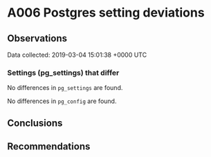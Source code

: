 # A006 Postgres setting deviations #

## Observations ##
Data collected: 2019-03-04 15:01:38 +0000 UTC  

### Settings (pg_settings) that differ ###

No differences in `pg_settings` are found.


No differences in `pg_config` are found.



## Conclusions ##


## Recommendations ##

